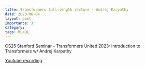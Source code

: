 ```yaml
---
title: Transformers full-length lecture - Andrej Karpathy
date: 2023-06-04
layout: post
importance: 3
category: 
tags: ML/DL
---
```

CS25 Stanford Seminar - Transformers United 2023: Introduction to Transformers w/ Andrej Karpathy

[Youtube recording](https://youtu.be/XfpMkf4rD6E)
